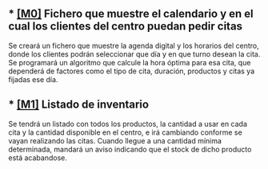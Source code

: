 ## * [[M0]](https://github.com/Davidmd00/iv-DMD/milestone/1)  Fichero que muestre el calendario y en el cual los clientes del centro puedan pedir citas
Se creará un fichero que muestre la agenda digital y los horarios del centro, donde los clientes podrán seleccionar que día y en que turno desean la cita. Se programará un algoritmo que calcule la hora óptima para esa cita, que dependerá de factores como el tipo de cita, duración, productos y citas ya fijadas ese día.


## * [[M1]](https://github.com/Davidmd00/iv-DMD/milestone/3) Listado de inventario
Se tendrá un listado con todos los productos, la cantidad a usar en cada cita y la cantidad disponible en el centro, e irá cambiando conforme se vayan realizando las citas. Cuando llegue a una cantidad mínima determinada, mandará un aviso indicando que el stock de dicho producto está acabandose.
